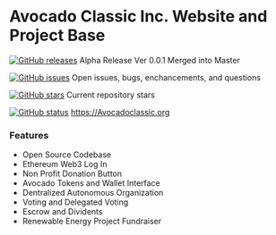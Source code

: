 # Avocado Classic Inc. Website and Project Base

[![GitHub releases](https://img.shields.io/badge/release%20ver-0.0.1-green.svg)](https://github.com/AvocadoClassic/AvocadoClassic.github.io/releases) Alpha Release Ver 0.0.1 Merged into Master

[![GitHub issues](https://img.shields.io/github/issues/AvocadoClassic/AvocadoClassic.github.io.svg)](https://github.com/AvocadoClassic/AvocadoClassic.github.io/issues) Open issues, bugs, enchancements, and questions

[![GitHub stars](https://img.shields.io/github/stars/AvocadoClassic/AvocadoClassic.github.io.svg)](https://github.com/AvocadoClassic/AvocadoClassic.github.io/stargazers) Current repository stars

[![GitHub status](https://img.shields.io/badge/status-live-green.svg)](https://avocadoclassic.org) https://Avocadoclassic.org

### Features
- Open Source Codebase
- Ethereum Web3 Log In
- Non Profit Donation Button
- Avocado Tokens and Wallet Interface
- Dentralized Autonomous Organization
- Voting and Delegated Voting
- Escrow and Dividents
- Renewable Energy Project Fundraiser





















